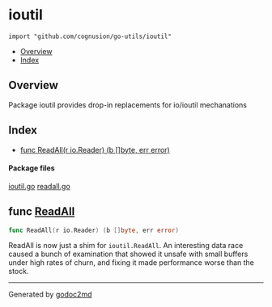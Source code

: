 

# ioutil
`import "github.com/cognusion/go-utils/ioutil"`

* [Overview](#pkg-overview)
* [Index](#pkg-index)

## <a name="pkg-overview">Overview</a>
Package ioutil provides drop-in replacements for io/ioutil mechanations




## <a name="pkg-index">Index</a>
* [func ReadAll(r io.Reader) (b []byte, err error)](#ReadAll)


#### <a name="pkg-files">Package files</a>
[ioutil.go](https://github.com/cognusion/go-utils/tree/master/ioutil/ioutil.go) [readall.go](https://github.com/cognusion/go-utils/tree/master/ioutil/readall.go)





## <a name="ReadAll">func</a> [ReadAll](https://github.com/cognusion/go-utils/tree/master/ioutil/readall.go?s=286:333#L12)
``` go
func ReadAll(r io.Reader) (b []byte, err error)
```
ReadAll is now just a shim for ``ioutil.ReadAll``.
An interesting data race caused a bunch of examination that showed it
unsafe with small buffers under high rates of churn, and fixing it
made performance worse than the stock.








- - -
Generated by [godoc2md](http://godoc.org/github.com/cognusion/godoc2md)
